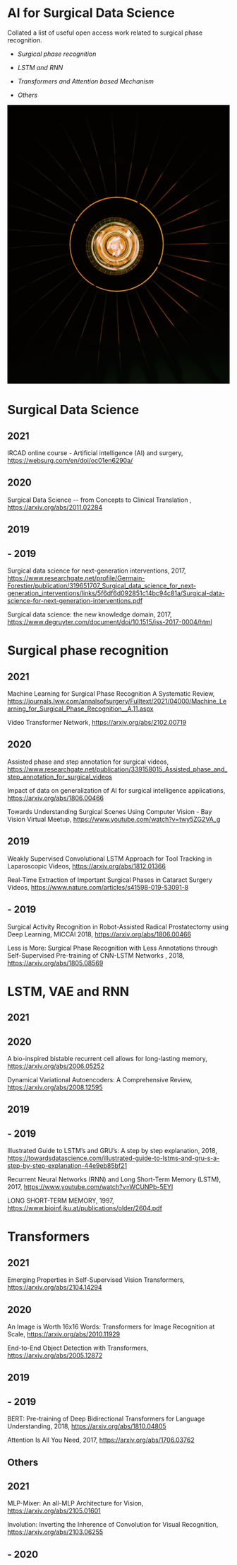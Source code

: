 # AI for Surgical Data Science
Collated a list of useful open access work related to surgical phase recognition.



- _Surgical phase recognition_

- _LSTM and RNN_

- _Transformers and Attention based Mechanism_

- _Others_

![surgical light](images/surgical_lamp.jpg)



# Surgical Data Science

## 2021

IRCAD online course - Artificial intelligence (AI) and surgery, <https://websurg.com/en/doi/oc01en6290a/>

## 2020

Surgical Data Science -- from Concepts to Clinical Translation
, <https://arxiv.org/abs/2011.02284>


## 2019

## - 2019

Surgical data science for next-generation interventions, 2017, <https://www.researchgate.net/profile/Germain-Forestier/publication/319651707_Surgical_data_science_for_next-generation_interventions/links/5f6df6d092851c14bc94c81a/Surgical-data-science-for-next-generation-interventions.pdf>

Surgical data science: the new knowledge domain, 2017, <https://www.degruyter.com/document/doi/10.1515/iss-2017-0004/html>

# Surgical phase recognition

## 2021

Machine Learning for Surgical Phase Recognition
A Systematic Review, <https://journals.lww.com/annalsofsurgery/Fulltext/2021/04000/Machine_Learning_for_Surgical_Phase_Recognition__A.11.aspx>

Video Transformer Network, <https://arxiv.org/abs/2102.00719>

## 2020

Assisted phase and step annotation for surgical videos, <https://www.researchgate.net/publication/339158015_Assisted_phase_and_step_annotation_for_surgical_videos>

Impact of data on generalization of AI for surgical intelligence applications, <https://arxiv.org/abs/1806.00466>

Towards Understanding Surgical Scenes Using Computer Vision - Bay Vision Virtual Meetup, <https://www.youtube.com/watch?v=twy5ZG2VA_g>

## 2019

Weakly Supervised Convolutional LSTM Approach for Tool Tracking in Laparoscopic Videos, <https://arxiv.org/abs/1812.01366>

Real-Time Extraction of Important Surgical Phases in Cataract Surgery Videos, <https://www.nature.com/articles/s41598-019-53091-8>

## - 2019

Surgical Activity Recognition in Robot-Assisted Radical Prostatectomy using Deep Learning, MICCAI 2018, <https://arxiv.org/abs/1806.00466>

Less is More: Surgical Phase Recognition with Less Annotations through Self-Supervised Pre-training of CNN-LSTM Networks
, 2018, <https://arxiv.org/abs/1805.08569>

# LSTM, VAE and RNN


## 2021

## 2020

A bio-inspired bistable recurrent cell allows for long-lasting memory, <https://arxiv.org/abs/2006.05252>

Dynamical Variational Autoencoders: A Comprehensive Review, <https://arxiv.org/abs/2008.12595>

## 2019

## - 2019



Illustrated Guide to LSTM’s and GRU’s: A step by step explanation, 2018, <https://towardsdatascience.com/illustrated-guide-to-lstms-and-gru-s-a-step-by-step-explanation-44e9eb85bf21>

Recurrent Neural Networks (RNN) and Long Short-Term Memory (LSTM), 2017, <https://www.youtube.com/watch?v=WCUNPb-5EYI>

LONG SHORT-TERM MEMORY, 1997, <https://www.bioinf.jku.at/publications/older/2604.pdf>


# Transformers

## 2021

Emerging Properties in Self-Supervised Vision Transformers, <https://arxiv.org/abs/2104.14294>

## 2020

An Image is Worth 16x16 Words: Transformers for Image Recognition at Scale, <https://arxiv.org/abs/2010.11929>

End-to-End Object Detection with Transformers, <https://arxiv.org/abs/2005.12872>

## 2019

## - 2019

BERT: Pre-training of Deep Bidirectional Transformers for Language Understanding, 2018, <https://arxiv.org/abs/1810.04805>

Attention Is All You Need, 2017, <https://arxiv.org/abs/1706.03762>

## Others

## 2021

MLP-Mixer: An all-MLP Architecture for Vision, <https://arxiv.org/abs/2105.01601>

Involution: Inverting the Inherence of Convolution for Visual Recognition, <https://arxiv.org/abs/2103.06255>

## - 2020




